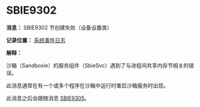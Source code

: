 # SBIE9302

**消息：** SBIE9302 节创建失败（设备设置类）

**记录位置：** [系统事件日志](SystemEventLog.md)

**解释：**

沙箱（Sandboxie）的服务组件（SbieSvc）遇到了与进程间共享内存节相关的错误。

此消息通常在有一个或多个程序在沙箱中运行时重启沙箱服务时出现。

此消息之后会跟随消息 [SBIE9305](SBIE9305.md)。